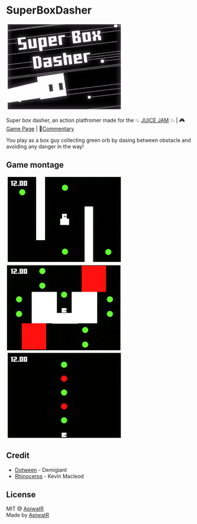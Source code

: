 # SuperBoxDasher
![](https://github.com/sand32848/SuperBoxDasher/blob/master/GifDemo/UYKjqN.gif)

Super box dasher, an action platfromer made for the 💥 [JUICE JAM](https://itch.io/jam/gdb-juice-jam/rate/1342302) 💥 | 🎮[Game Page](https://capbearz.itch.io/super-box-dasher) | 📖[Commentary](https://apiwatr.wixsite.com/portfolio/post/super-box-dasher-independent)

You play as a box guy collecting green orb by dasing between obstacle and avoiding any danger in the way!

## Game montage
![](https://github.com/sand32848/SuperBoxDasher/blob/master/GifDemo/0ByPMZ.gif)
![](https://github.com/sand32848/SuperBoxDasher/blob/master/GifDemo/cfN7sl.gif)
![](https://github.com/sand32848/SuperBoxDasher/blob/master/GifDemo/Eqtwwv.gif)

## Credit
* [Dotween](http://dotween.demigiant.com/index.php) - Demigiant
* [Rhinoceros](https://incompetech.com/wordpress/2015/06/rhinoceros/) - Kevin Macleod

## License
MIT @ [ApiwatR](https://github.com/sand32848)
<br>Made by [ApiwatR](https://github.com/sand32848)
